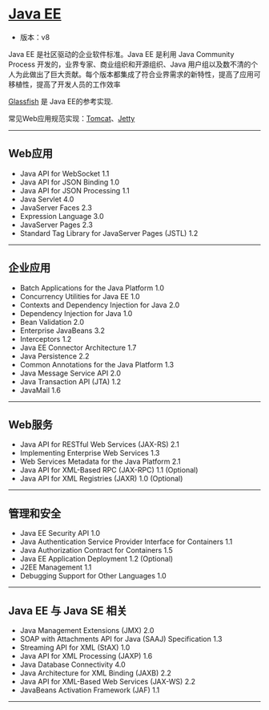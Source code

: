 #   [Java EE](https://www.oracle.com/technetwork/java/javaee/tech/index.html)

-   版本：v8

Java EE 是社区驱动的企业软件标准。Java EE 是利用 Java Community Process 开发的，业界专家、商业组织和开源组织、Java 用户组以及数不清的个人为此做出了巨大贡献。每个版本都集成了符合业界需求的新特性，提高了应用可移植性，提高了开发人员的工作效率

[Glassfish](https://javaee.github.io/glassfish/documentation) 是 Java EE的参考实现.

常见Web应用规范实现：[Tomcat](http://tomcat.apache.org/)、[Jetty](http://www.eclipse.org/jetty/)


----

##  Web应用
-   Java API for WebSocket 1.1
-   Java API for JSON Binding 1.0
-   Java API for JSON Processing 1.1
-   Java Servlet 4.0
-   JavaServer Faces 2.3
-   Expression Language 3.0
-   JavaServer Pages 2.3
-   Standard Tag Library for JavaServer Pages (JSTL) 1.2

----

##  企业应用
-   Batch Applications for the Java Platform 1.0
-   Concurrency Utilities for Java EE 1.0
-   Contexts and Dependency Injection for Java 2.0
-   Dependency Injection for Java 1.0
-   Bean Validation 2.0
-   Enterprise JavaBeans 3.2
-   Interceptors 1.2
-   Java EE Connector Architecture 1.7
-   Java Persistence 2.2
-   Common Annotations for the Java Platform 1.3
-   Java Message Service API 2.0
-   Java Transaction API (JTA) 1.2
-   JavaMail 1.6

----

##  Web服务
-   Java API for RESTful Web Services (JAX-RS) 2.1
-   Implementing Enterprise Web Services 1.3
-   Web Services Metadata for the Java Platform 2.1
-   Java API for XML-Based RPC (JAX-RPC) 1.1 (Optional)
-   Java API for XML Registries (JAXR) 1.0 (Optional)

----

##  管理和安全
-   Java EE Security API 1.0
-   Java Authentication Service Provider Interface for Containers 1.1
-   Java Authorization Contract for Containers 1.5
-   Java EE Application Deployment 1.2  (Optional)
-   J2EE Management 1.1
-   Debugging Support for Other Languages 1.0

----

##  Java EE 与 Java SE 相关
-   Java Management Extensions (JMX) 2.0
-   SOAP with Attachments API for Java (SAAJ) Specification 1.3
-   Streaming API for XML (StAX) 1.0
-   Java API for XML Processing (JAXP) 1.6
-   Java Database Connectivity 4.0
-   Java Architecture for XML Binding (JAXB) 2.2
-   Java API for XML-Based Web Services (JAX-WS) 2.2
-   JavaBeans Activation Framework (JAF) 1.1

----

